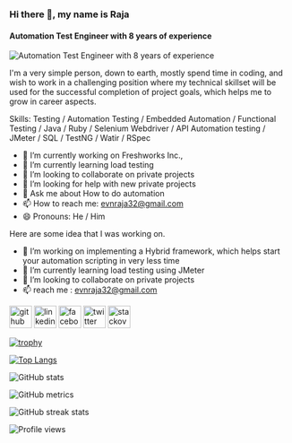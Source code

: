 ### Hi there 👋, my name is Raja
#### Automation Test Engineer with 8 years of experience
![Automation Test Engineer with 8 years of experience](https://arturssmirnovs.github.io/github-profile-readme-generator/images/banner.png)

I'm a very simple person, down to earth, mostly spend time in coding, and wish to work in a challenging position where my technical skillset will be used for the successful completion of project goals, which helps me to grow in career aspects.

Skills: Testing / Automation Testing / Embedded Automation / Functional Testing / Java / Ruby / Selenium Webdriver / API Automation testing / JMeter / SQL / TestNG / Watir / RSpec

- 🔭 I’m currently working on Freshworks Inc., 
- 🌱 I’m currently learning load testing 
- 👯 I’m looking to collaborate on private projects 
- 🤔 I’m looking for help with new private projects 
- 💬 Ask me about How to do automation 
- 📫 How to reach me: evnraja32@gmail.com 
- 😄 Pronouns: He / Him 

Here are some idea that I was working on.
- 👀 I’m working on implementing a Hybrid framework, which helps start your automation scripting in very less time
- 🌱 I’m currently learning load testing using JMeter
- 💞️ I’m looking to collaborate on private projects
- 📫 reach me : evnraja32@gmail.com

[<img src='https://cdn.jsdelivr.net/npm/simple-icons@3.0.1/icons/github.svg' alt='github' height='40'>](https://github.com/evnraja32)  [<img src='https://cdn.jsdelivr.net/npm/simple-icons@3.0.1/icons/linkedin.svg' alt='linkedin' height='40'>](https://www.linkedin.com/in/raja-elluru/)  [<img src='https://cdn.jsdelivr.net/npm/simple-icons@3.0.1/icons/facebook.svg' alt='facebook' height='40'>](https://www.facebook.com/evnraja32)  [<img src='https://cdn.jsdelivr.net/npm/simple-icons@3.0.1/icons/twitter.svg' alt='twitter' height='40'>](https://twitter.com/raja_32)  [<img src='https://cdn.jsdelivr.net/npm/simple-icons@3.0.1/icons/stackoverflow.svg' alt='stackoverflow' height='40'>](https://stackoverflow.com/users/4314483/e-v-n-raja)  

[![trophy](https://github-profile-trophy.vercel.app/?username=evnraja32)](https://github.com/ryo-ma/github-profile-trophy)

[![Top Langs](https://github-readme-stats.vercel.app/api/top-langs/?username=evnraja32)](https://github.com/anuraghazra/github-readme-stats)

![GitHub stats](https://github-readme-stats.vercel.app/api?username=evnraja32&show_icons=true&count_private=true)  

![GitHub metrics](https://metrics.lecoq.io/evnraja32)  

![GitHub streak stats](https://github-readme-streak-stats.herokuapp.com/?user=evnraja32)  

![Profile views](https://gpvc.arturio.dev/evnraja32)  
